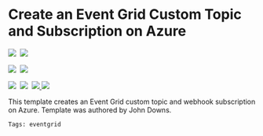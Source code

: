 # Create an Event Grid Custom Topic and Subscription on Azure

<IMG SRC="https://azbotstorage.blob.core.windows.net/badges/101-event-grid/PublicLastTestDate.svg" />&nbsp;
<IMG SRC="https://azbotstorage.blob.core.windows.net/badges/101-event-grid/PublicDeployment.svg" />&nbsp;

<IMG SRC="https://azbotstorage.blob.core.windows.net/badges/101-event-grid/FairfaxLastTestDate.svg" />&nbsp;
<IMG SRC="https://azbotstorage.blob.core.windows.net/badges/101-event-grid/FairfaxDeployment.svg" />&nbsp;

<IMG SRC="https://azbotstorage.blob.core.windows.net/badges/101-event-grid/BestPracticeResult.svg" />&nbsp;
<IMG SRC="https://azbotstorage.blob.core.windows.net/badges/101-event-grid/CredScanResult.svg" />&nbsp;
<a href="https://portal.azure.com/#create/Microsoft.Template/uri/https%3A%2F%2Fraw.githubusercontent.com%2FAzure%2Fazure-quickstart-templates%2Fmaster%2F101-event-grid%2Fazuredeploy.json" target="_blank">
    <img src="http://azuredeploy.net/deploybutton.png"/>
</a>
<a href="http://armviz.io/#/?load=https%3A%2F%2Fraw.githubusercontent.com%2FAzure%2Fazure-quickstart-templates%2Fmaster%2F101-event-grid%2Fazuredeploy.json" target="_blank">
    <img src="http://armviz.io/visualizebutton.png"/>
</a>

This template creates an Event Grid custom topic and webhook subscription on Azure. Template was authored by John Downs.

`Tags: eventgrid`
